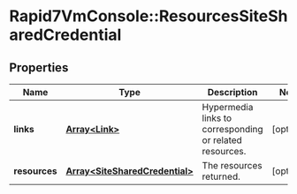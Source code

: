 # Rapid7VmConsole::ResourcesSiteSharedCredential

## Properties
Name | Type | Description | Notes
------------ | ------------- | ------------- | -------------
**links** | [**Array&lt;Link&gt;**](Link.md) | Hypermedia links to corresponding or related resources. | [optional] 
**resources** | [**Array&lt;SiteSharedCredential&gt;**](SiteSharedCredential.md) | The resources returned. | [optional] 


